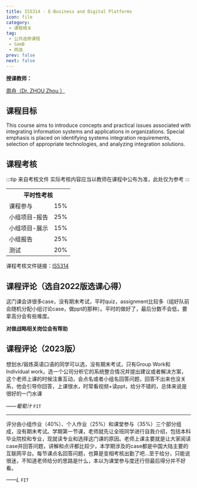 ```yaml
---
title: IS5314 - E-Business and Digital Platforms
icon: file
category:
 - 课程相关
tag:
 - 公共选修课程
 - SemB
 - 网选
prev: false
next: false
---
```



**授课教师：**

[周舟（Dr. ZHOU Zhou ）](https://www.cb.cityu.edu.hk/staff/zhouzhou/)

## 课程目标

This course aims to introduce concepts and practical issues associated with integrating information systems and applications in organizations. Special emphasis is placed on identifying systems integration requirements, selection of appropriate technologies, and analyzing integration solutions.

## 课程考核

:::tip 来自考核文件
实际考核内容应当以教师在课程中公布为准，此处仅为参考
:::

<table>
    <tr>
        <th colspan=2>
            平时性考核
        </th>
    </tr>
    <tr>
        <td>
            课程参与
        </td>
        <td>
            15%
        </td>
    </tr>
    <tr>
        <td>
            小组项目-报告
        </td>
        <td>
            25%
        </td>
    </tr>
    <tr>
        <td>
            小组项目-展示
        </td>
        <td>
            15%
        </td>
    </tr>
    <tr>
        <td>
            小组报告
        </td>
        <td>
            25%
        </td>
    </tr>
        <tr>
        <td>
            测试
        </td>
        <td>
            20%
        </td>
    </tr>
</table>

课程考核文件链接：[IS5314](https://www.cityu.edu.hk/pg/202324/course/IS5314.pdf)

## 课程评论（选自2022版选课心得）

这门课会讲很多case，没有期末考试，平时quiz，assignment比较多（组好队前会随机分配小组讨论case，做ppt的那种）。平时的做好了，最后分数不会低，要拿高分会有些难度。

**对做战略相关岗位会有帮助**

## 课程评论（2023版）

想划水/锻炼英语口语的同学可以选，没有期末考试，只有Group Work和Individual work，选一个公司分析它的系统整合情况并提出建议或者解决方案，这个老师上课的时候注重互动，会点名或者小组名回答问题，回答不出来也没关系，他会引导你回答，上课很水，时常看视频+读ppt，给分不错的，总体来说是很好的一门水课

_——葡萄汁_ `FIT`

---

评分由小组作业（40%）、个人作业（25%）和课堂参与（35%）三个部分组成，没有期末考试。学期第一节课，老师就先让全班同学进行自我介绍，包括本科毕业院校和专业，现就读专业和选择这门课的原因。老师上课主要就是让大家阅读case并回答问题，讲解和点评都比较少，本学期涉及的case都是中国大陆主要的互联网平台。每节课点名回答问题，也算是变相考核出勤了吧...至于给分，只能说很迷，不知道老师给分的思路是什么，本以为课堂参与度还行但最后得分并不好看。

_——L_ `FIT`
